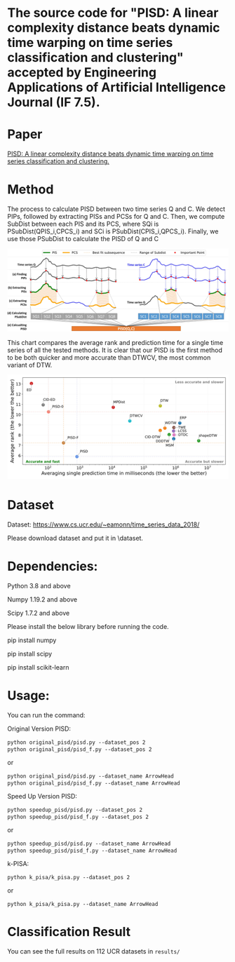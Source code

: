# The source code for "PISD: A linear complexity distance beats dynamic time warping on time series classification and clustering" accepted by Engineering Applications of Artificial Intelligence Journal (IF 7.5).

# Paper

[PISD: A linear complexity distance beats dynamic time warping on time series classification and clustering.](https://doi.org/10.1016/j.engappai.2024.109222)


# Method

The process to calculate PISD between two time series Q and C. We detect PIPs, followed by extracting PISs and PCSs for Q and C. Then, we compute SubDist between each PIS and its PCS, where SQi is PSubDist(QPIS_i,CPCS_i) and SCi is PSubDist(CPIS_i,QPCS_i). Finally, we use those PSubDist to calculate the PISD of Q and C

![alt text](https://github.com/tmtuan1307/PISD/blob/main/img/pisd3.jpg)

This chart compares the average rank and prediction time for a single time series of all the tested methods. It is clear that our PISD is the first method to be both quicker and more accurate than DTWCV, the most common variant of DTW.

![alt text](https://github.com/tmtuan1307/PISD/blob/main/img/tvsr2.jpg)


# Dataset

Dataset: https://www.cs.ucr.edu/~eamonn/time_series_data_2018/

Please download dataset and put it in \dataset\. 

# Dependencies: 

Python 3.8 and above

Numpy 1.19.2 and above

Scipy 1.7.2 and above

Please install the below library before running the code.

pip install numpy

pip install scipy

pip install scikit-learn

# Usage: 

You can run the command: 

Original Version PISD:
```
python original_pisd/pisd.py --dataset_pos 2
python original_pisd/pisd_f.py --dataset_pos 2
```

or

```
python original_pisd/pisd.py --dataset_name ArrowHead
python original_pisd/pisd_f.py --dataset_name ArrowHead
```


Speed Up Version PISD:

```
python speedup_pisd/pisd.py --dataset_pos 2
python speedup_pisd/pisd_f.py --dataset_pos 2
```

or

```
python speedup_pisd/pisd.py --dataset_name ArrowHead
python speedup_pisd/pisd_f.py --dataset_name ArrowHead
```

k-PISA:

```
python k_pisa/k_pisa.py --dataset_pos 2
```

or

```
python k_pisa/k_pisa.py --dataset_name ArrowHead
```

# Classification Result
You can see the full results on 112 UCR datasets in `results/`
